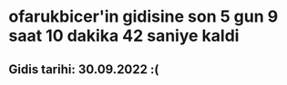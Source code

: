 # ofarukbicer'in gidisine son 5 gun 9 saat 10 dakika 42 saniye kaldi

## Gidis tarihi: 30.09.2022 :(